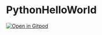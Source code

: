 # PythonHelloWorld

[![Open in Gitpod](https://gitpod.io/button/open-in-gitpod.svg)](https://gitpod.io/#github.com/peterbb148/PythonHelloWorld)
